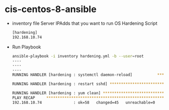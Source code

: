 # cis-centos-8-ansible

  * inventory file Server IPAdds that you want to run OS Hardening Script 
    ```bash
    [hardening]
    192.168.10.74
    ```
    
    
    
  * Run Playbook
    ```bash
    ansible-playbook -i inventory hardening.yml -b --user=root
    ----
    ----
    ----
    RUNNING HANDLER [hardening : systemctl daemon-reload]           *************************************************************************************************

    RUNNING HANDLER [hardening : restart sshd] ************************************************************************************************************

    RUNNING HANDLER [hardening : yum clean] ***************************************************************************************************************
    PLAY RECAP     ********************************************************************************************************************
    192.168.10.74              : ok=58   changed=45   unreachable=0    failed=1    skipped=19   rescued=0    ignored=2
 ```
